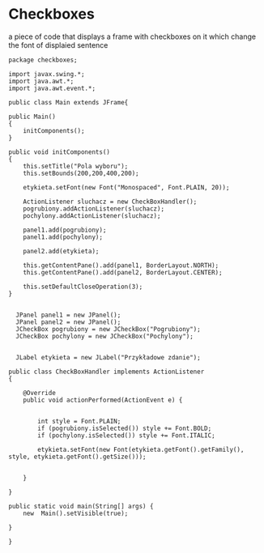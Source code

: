 # Checkboxes
a piece of code that displays a frame with checkboxes on it which change the font of displaied sentence
    
    package checkboxes;

    import javax.swing.*;
    import java.awt.*;
    import java.awt.event.*;

    public class Main extends JFrame{

    public Main()
    {
        initComponents();
    }
    
    public void initComponents()
    {
        this.setTitle("Pola wyboru");
        this.setBounds(200,200,400,200);  
        
        etykieta.setFont(new Font("Monospaced", Font.PLAIN, 20));
                
        ActionListener sluchacz = new CheckBoxHandler();
        pogrubiony.addActionListener(sluchacz);
        pochylony.addActionListener(sluchacz);
        
        panel1.add(pogrubiony);
        panel1.add(pochylony);
        
        panel2.add(etykieta);
        
        this.getContentPane().add(panel1, BorderLayout.NORTH);
        this.getContentPane().add(panel2, BorderLayout.CENTER);
             
        this.setDefaultCloseOperation(3);
    }
    
        
      JPanel panel1 = new JPanel();
      JPanel panel2 = new JPanel();
      JCheckBox pogrubiony = new JCheckBox("Pogrubiony");
      JCheckBox pochylony = new JCheckBox("Pochylony");

      
      JLabel etykieta = new JLabel("Przykładowe zdanie");
    
    public class CheckBoxHandler implements ActionListener
    {

        @Override
        public void actionPerformed(ActionEvent e) {
            
            
            int style = Font.PLAIN;
            if (pogrubiony.isSelected()) style += Font.BOLD;
            if (pochylony.isSelected()) style += Font.ITALIC;
                    
            etykieta.setFont(new Font(etykieta.getFont().getFamily(), style, etykieta.getFont().getSize()));     
                    
          
        }
        
    }

    public static void main(String[] args) {
        new  Main().setVisible(true);
        
    }
    
    }

